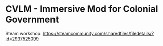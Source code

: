# CVLM - Immersive Mod for Colonial Government

Steam workshop: https://steamcommunity.com/sharedfiles/filedetails/?id=2937525099

